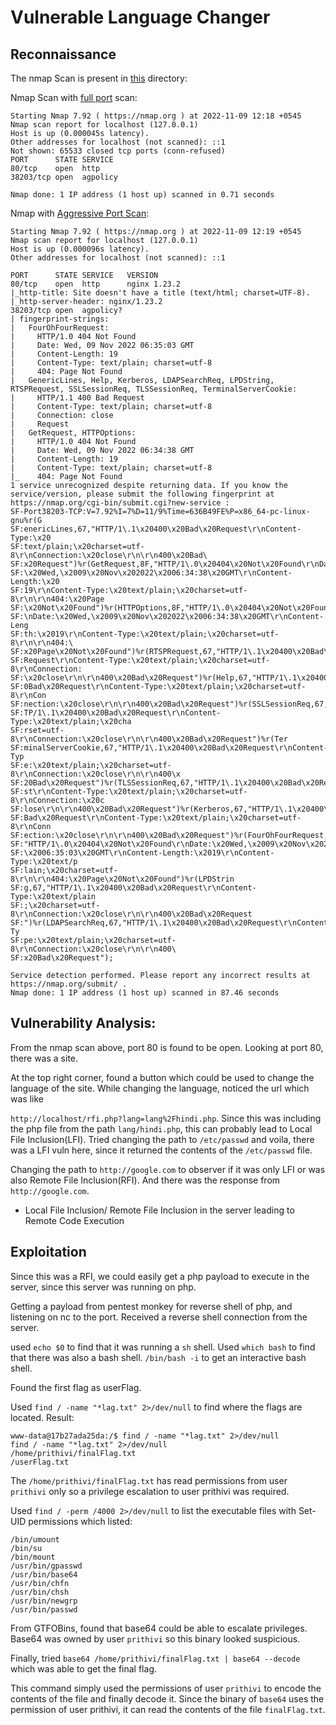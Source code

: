 # Vulnerable Language Changer

## Reconnaissance

The nmap Scan is present in [this](nmap/) directory:

Nmap Scan with [full port](nmap/allport.nmap) scan:

```
Starting Nmap 7.92 ( https://nmap.org ) at 2022-11-09 12:18 +0545
Nmap scan report for localhost (127.0.0.1)
Host is up (0.000045s latency).
Other addresses for localhost (not scanned): ::1
Not shown: 65533 closed tcp ports (conn-refused)
PORT      STATE SERVICE
80/tcp    open  http
38203/tcp open  agpolicy

Nmap done: 1 IP address (1 host up) scanned in 0.71 seconds
```

Nmap with [Aggressive Port Scan](nmap/aggressive.nmap):

```
Starting Nmap 7.92 ( https://nmap.org ) at 2022-11-09 12:19 +0545
Nmap scan report for localhost (127.0.0.1)
Host is up (0.000096s latency).
Other addresses for localhost (not scanned): ::1

PORT      STATE SERVICE   VERSION
80/tcp    open  http      nginx 1.23.2
|_http-title: Site doesn't have a title (text/html; charset=UTF-8).
|_http-server-header: nginx/1.23.2
38203/tcp open  agpolicy?
| fingerprint-strings: 
|   FourOhFourRequest: 
|     HTTP/1.0 404 Not Found
|     Date: Wed, 09 Nov 2022 06:35:03 GMT
|     Content-Length: 19
|     Content-Type: text/plain; charset=utf-8
|     404: Page Not Found
|   GenericLines, Help, Kerberos, LDAPSearchReq, LPDString, RTSPRequest, SSLSessionReq, TLSSessionReq, TerminalServerCookie: 
|     HTTP/1.1 400 Bad Request
|     Content-Type: text/plain; charset=utf-8
|     Connection: close
|     Request
|   GetRequest, HTTPOptions: 
|     HTTP/1.0 404 Not Found
|     Date: Wed, 09 Nov 2022 06:34:38 GMT
|     Content-Length: 19
|     Content-Type: text/plain; charset=utf-8
|_    404: Page Not Found
1 service unrecognized despite returning data. If you know the service/version, please submit the following fingerprint at https://nmap.org/cgi-bin/submit.cgi?new-service :
SF-Port38203-TCP:V=7.92%I=7%D=11/9%Time=636B49FE%P=x86_64-pc-linux-gnu%r(G
SF:enericLines,67,"HTTP/1\.1\x20400\x20Bad\x20Request\r\nContent-Type:\x20
SF:text/plain;\x20charset=utf-8\r\nConnection:\x20close\r\n\r\n400\x20Bad\
SF:x20Request")%r(GetRequest,8F,"HTTP/1\.0\x20404\x20Not\x20Found\r\nDate:
SF:\x20Wed,\x2009\x20Nov\x202022\x2006:34:38\x20GMT\r\nContent-Length:\x20
SF:19\r\nContent-Type:\x20text/plain;\x20charset=utf-8\r\n\r\n404:\x20Page
SF:\x20Not\x20Found")%r(HTTPOptions,8F,"HTTP/1\.0\x20404\x20Not\x20Found\r
SF:\nDate:\x20Wed,\x2009\x20Nov\x202022\x2006:34:38\x20GMT\r\nContent-Leng
SF:th:\x2019\r\nContent-Type:\x20text/plain;\x20charset=utf-8\r\n\r\n404:\
SF:x20Page\x20Not\x20Found")%r(RTSPRequest,67,"HTTP/1\.1\x20400\x20Bad\x20
SF:Request\r\nContent-Type:\x20text/plain;\x20charset=utf-8\r\nConnection:
SF:\x20close\r\n\r\n400\x20Bad\x20Request")%r(Help,67,"HTTP/1\.1\x20400\x2
SF:0Bad\x20Request\r\nContent-Type:\x20text/plain;\x20charset=utf-8\r\nCon
SF:nection:\x20close\r\n\r\n400\x20Bad\x20Request")%r(SSLSessionReq,67,"HT
SF:TP/1\.1\x20400\x20Bad\x20Request\r\nContent-Type:\x20text/plain;\x20cha
SF:rset=utf-8\r\nConnection:\x20close\r\n\r\n400\x20Bad\x20Request")%r(Ter
SF:minalServerCookie,67,"HTTP/1\.1\x20400\x20Bad\x20Request\r\nContent-Typ
SF:e:\x20text/plain;\x20charset=utf-8\r\nConnection:\x20close\r\n\r\n400\x
SF:20Bad\x20Request")%r(TLSSessionReq,67,"HTTP/1\.1\x20400\x20Bad\x20Reque
SF:st\r\nContent-Type:\x20text/plain;\x20charset=utf-8\r\nConnection:\x20c
SF:lose\r\n\r\n400\x20Bad\x20Request")%r(Kerberos,67,"HTTP/1\.1\x20400\x20
SF:Bad\x20Request\r\nContent-Type:\x20text/plain;\x20charset=utf-8\r\nConn
SF:ection:\x20close\r\n\r\n400\x20Bad\x20Request")%r(FourOhFourRequest,8F,
SF:"HTTP/1\.0\x20404\x20Not\x20Found\r\nDate:\x20Wed,\x2009\x20Nov\x202022
SF:\x2006:35:03\x20GMT\r\nContent-Length:\x2019\r\nContent-Type:\x20text/p
SF:lain;\x20charset=utf-8\r\n\r\n404:\x20Page\x20Not\x20Found")%r(LPDStrin
SF:g,67,"HTTP/1\.1\x20400\x20Bad\x20Request\r\nContent-Type:\x20text/plain
SF:;\x20charset=utf-8\r\nConnection:\x20close\r\n\r\n400\x20Bad\x20Request
SF:")%r(LDAPSearchReq,67,"HTTP/1\.1\x20400\x20Bad\x20Request\r\nContent-Ty
SF:pe:\x20text/plain;\x20charset=utf-8\r\nConnection:\x20close\r\n\r\n400\
SF:x20Bad\x20Request");

Service detection performed. Please report any incorrect results at https://nmap.org/submit/ .
Nmap done: 1 IP address (1 host up) scanned in 87.46 seconds
```

## Vulnerability Analysis:

From the nmap scan above, port 80 is found to be open. Looking at port 80, there was a site.

At the top right corner, found a button which could be used to change the language of the site. While changing the language, noticed the url which was like

`http://localhost/rfi.php?lang=lang%2Fhindi.php`. Since this was including the php file from the path `lang/hindi.php`, this can probably lead to Local File Inclusion(LFI). Tried changing the path to `/etc/passwd` and voila, there was a LFI vuln here, since it returned the contents of the `/etc/passwd` file.


Changing the path to `http://google.com` to observer if it was only LFI or was also Remote File Inclusion(RFI). And there was the response from `http://google.com`.

- Local File Inclusion/ Remote File Inclusion in the server leading to Remote Code Execution

## Exploitation
Since this was a RFI, we could easily get a php payload to execute in the server, since this server was running on php.

Getting a payload from pentest monkey for reverse shell of php, and listening on nc to the port. Received a reverse shell connection from the server.

used `echo $0` to find that it was running a `sh` shell. Used `which bash` to find that there was also a bash shell. `/bin/bash -i` to get an interactive bash shell.


Found the first flag as userFlag.

Used `find / -name "*lag.txt" 2>/dev/null` to find where the flags are located. Result:

```
www-data@17b27ada25da:/$ find / -name "*lag.txt" 2>/dev/null
find / -name "*lag.txt" 2>/dev/null
/home/prithivi/finalFlag.txt
/userFlag.txt
```

The `/home/prithivi/finalFlag.txt` has read permissions from user `prithivi` only so a privilege escalation to user prithivi was required.

Used `find / -perm /4000 2>/dev/null` to list the executable files with Set-UID permissions which listed:

```
/bin/umount
/bin/su
/bin/mount
/usr/bin/gpasswd
/usr/bin/base64
/usr/bin/chfn
/usr/bin/chsh
/usr/bin/newgrp
/usr/bin/passwd
```

From GTFOBins, found that base64 could be able to escalate privileges. Base64 was owned by user `prithivi` so this binary looked suspicious.

Finally, tried `base64 /home/prithivi/finalFlag.txt | base64 --decode` which was able to get the final flag.

This command simply used the permissions of user `prithivi` to encode the contents of the file and finally decode it. Since the binary of `base64` uses the permission of user prithivi, it can read the contents of the file `finalFlag.txt`.

